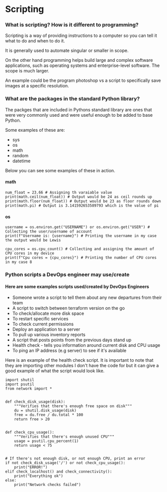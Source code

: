 # Scripting

### What is scripting? How is it different to programming?

Scripting is a way of providing instructions to a computer so you can tell it what to do and when to do it.

It is generally used to automate singular or smaller in scope.

On the other hand programming helps build large and complex software applications, such as operating systems and 
enterprise-level software. The scope is much larger.

An example could be the program photoshop vs a script to specifically save images at a specific resolution.

### What are the packages in the standard Python library?

The packges that are included in Pythons standard library are ones that were very commonly used and were useful enough
to be added to base Python.

Some examples of these are:
* sys
* os
* math
* random
* datetime

Below you can see some examples of these in action.

#### math
```
num_float = 23.66 # Assigning th varaiable value
print(math.ceil(num_float)) # Output would be 24 as ceil rounds up
print(math.floor(num_float)) # Output would be 23 as floor rounds down
print(math.pi) # Output is 3.141592653589793 which is the value of pi
```

#### os
```
username = os.environ.get("USERNAME") or os.environ.get("USER") # Collecting the user/username of account
print(f"Username is: {username}") # Printing the username in my case the output would be Lewis

cpu_cores = os.cpu_count() # Collecting and assigning the amount of CPU cores in my device
print(f"Cpu cores = {cpu_cores}") # Printing the number of CPU cores in my case 8
```

### Python scripts a DevOps engineer may use/create

#### Here are some examples scripts used/created by DevOps Engineers
* Someone wrote a script to tell them about any new departures from their team
* A script to switch between terraform version on the go
* To check/allocate more disk space
* To restart specific services
* To check current permissions
* Deploy an application to a server
* To pull up various inventory reports
* A script that posts points from the previous days stand up
* Health check - tells you information around current disk and CPU usage
* To ping an IP address (e.g server) to see if it's available

Here is an example of the health check script. It is important to note that they are importing other modules I don't
have the code for but it can give a good example of what the script would look like.

```
import shutil
import psutil
from network import *


def check_disk_usage(disk):
    """Verifies that there's enough free space on disk"""
    du = shutil.disk_usage(disk)
    free = du.free / du.total * 100
    return free > 20


def check_cpu_usage():
    """Verifies that there's enough unused CPU"""
    usage = psutil.cpu_percent(1)
    return usage < 75


# If there's not enough disk, or not enough CPU, print an error
if not check_disk_usage('/') or not check_cpu_usage():
    print("ERROR!")
elif check_localhost() and check_connectivity():
    print("Everything ok")
else:
    print("Network checks failed")
```
